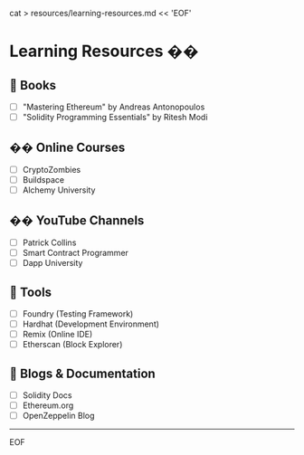 cat > resources/learning-resources.md << 'EOF'
# Learning Resources ��

## 📖 Books
- [ ] "Mastering Ethereum" by Andreas Antonopoulos
- [ ] "Solidity Programming Essentials" by Ritesh Modi

## �� Online Courses
- [ ] CryptoZombies
- [ ] Buildspace
- [ ] Alchemy University

## �� YouTube Channels
- [ ] Patrick Collins
- [ ] Smart Contract Programmer
- [ ] Dapp University

## 🔧 Tools
- [ ] Foundry (Testing Framework)
- [ ] Hardhat (Development Environment)
- [ ] Remix (Online IDE)
- [ ] Etherscan (Block Explorer)

## 📰 Blogs & Documentation
- [ ] Solidity Docs
- [ ] Ethereum.org
- [ ] OpenZeppelin Blog

---
EOF
